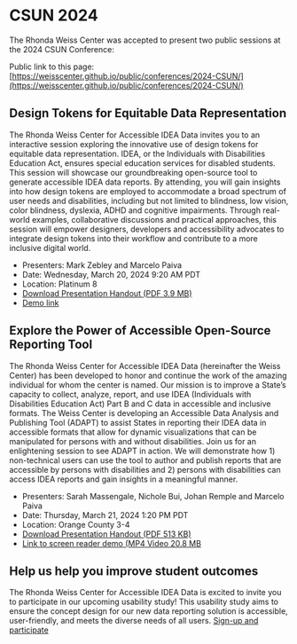 # CSUN 2024
The Rhonda Weiss Center was accepted to present two public sessions at the 2024 CSUN Conference: 

Public link to this page: [https://weisscenter.github.io/public/conferences/2024-CSUN/](https://weisscenter.github.io/public/conferences/2024-CSUN/)

## Design Tokens for Equitable Data Representation
The Rhonda Weiss Center for Accessible IDEA Data invites you to an interactive session exploring the innovative use of design tokens for equitable data representation. IDEA, or the Individuals with Disabilities Education Act, ensures special education services for disabled students. This session will showcase our groundbreaking open-source tool to generate accessible IDEA data reports. By attending, you will gain insights into how design tokens are employed to accommodate a broad spectrum of user needs and disabilities, including but not limited to blindness, low vision, color blindness, dyslexia, ADHD and cognitive impairments. Through real-world examples, collaborative discussions and practical approaches, this session will empower designers, developers and accessibility advocates to integrate design tokens into their workflow and contribute to a more inclusive digital world. 

- Presenters: Mark Zebley and Marcelo Paiva
- Date: Wednesday, March 20, 2024 9:20 AM PDT
- Location: Platinum 8
- [Download Presentation Handout (PDF 3.9 MB)](https://github.com/WeissCenter/public/raw/main/conferences/2024-CSUN/%5BCSUN-2024%5D%20Design%20Tokens%20-%20Handout.pdf)
- [Demo link](https://csun-demo.vercel.app/csun)

## Explore the Power of Accessible Open-Source Reporting Tool
The Rhonda Weiss Center for Accessible IDEA Data (hereinafter the Weiss Center) has been developed to honor and continue the work of the amazing individual for whom the center is named. Our mission is to improve a State’s capacity to collect, analyze, report, and use IDEA (Individuals with Disabilities Education Act) Part B and C data in accessible and inclusive formats. The Weiss Center is developing an Accessible Data Analysis and Publishing Tool (ADAPT) to assist States in reporting their IDEA data in accessible formats that allow for dynamic visualizations that can be manipulated for persons with and without disabilities. Join us for an enlightening session to see ADAPT in action. We will demonstrate how 1) non-technical users can use the tool to author and publish reports that are accessible by persons with disabilities and 2) persons with disabilities can access IDEA reports and gain insights in a meaningful manner.  

- Presenters: Sarah Massengale, Nichole Bui, Johan Remple and Marcelo Paiva
- Date: Thursday, March 21, 2024 1:20 PM PDT
- Location: Orange County 3-4
- [Download Presentation Handout (PDF 513 KB)](https://github.com/WeissCenter/public/raw/main/conferences/2024-CSUN/%5BCSUN%202024%5D%20ADAPT%20-%20Handout.pdf)
- [Link to screen reader demo (MP4 Video 20.8 MB](https://github.com/WeissCenter/public/raw/main/conferences/2024-CSUN/CSUN-PLAN-B.mp4)

## Help us help you improve student outcomes
The Rhonda Weiss Center for Accessible IDEA Data is excited to invite you to participate in our upcoming usability study!
This usability study aims to ensure the concept design for our new data reporting solution is accessible, user-friendly, and meets the diverse needs of all users.
[Sign-up and participate](https://bit.ly/weiss-research)

